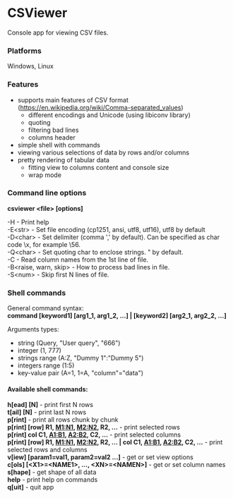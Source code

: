 # CSViewer
Console app for viewing CSV files.

### Platforms
Windows, Linux

### Features  
* supports main features of CSV format (https://en.wikipedia.org/wiki/Comma-separated_values)
  * different encodings and Unicode (using libiconv library)
  * quoting
  * filtering bad lines
  * columns header
* simple shell with commands
* viewing various selections of data by rows and/or columns
* pretty rendering of tabular data
  * fitting view to columns content and console size
  * wrap mode

### Command line options
**csviewer \<file\> [options]**

  -H - Print help  
  -E\<str\> - Set file encoding (cp1251, ansi, utf8, utf16), utf8 by default  
  -D\<char\> - Set delimiter (comma ',' by default). Can be specified as char code \x, for example \56.  
  -Q\<char\> - Set quoting char to enclose strings. " by default.  
  -C - Read column names from the 1st line of file.  
  -B\<raise, warn, skip\> - How to process bad lines in file.    
  -S\<num\> - Skip first N lines of file.  

### Shell commands
General command syntax:  
**command [keyword1] [arg1_1, arg1_2, ...] | [keyword2] [arg2_1, arg2_2, ...]**

Arguments types:
* string (Query, "User query", "666")
* integer (1, 777)
* strings range (A:Z, "Dummy 1":"Dummy 5")
* integers range (1:5)
* key-value pair (A=1, 1=A, "column"="data")

#### Available shell commands:  

**h[ead]  [N]** - print first N rows  
**t[ail]  [N]** - print last N rows  
**p[rint]** - print all rows chunk by chunk  
**p[rint]  [row] R1, <M1:N1>, <M2:N2>, R2, ...** - print selected rows  
**p[rint]  col С1, <A1:B1>, <A2:B2>, C2, ...** - print selected columns  
**p[rint]  [row] R1, <M1:N1>, <M2:N2>, R2, ... | col С1, <A1:B1>, <A2:B2>, C2, ...** - print selected rows and columns  
**v[iew]  [param1=val1, param2=val2 ...]** - get or set view options  
**c[ols]  [\<X1\>=\<NAME1\>, ..., \<XN\>=\<NAMEN\>]** - get or set column names  
**s[hape]** - get shape of all data  
**help** - print help on commands  
**q[uit]** - quit app  
